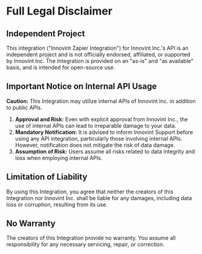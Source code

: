 # Full Legal Disclaimer

## Independent Project

This integration ("Innovint Zapier Integration") for Innovint Inc.'s API is an independent project
and is not officially endorsed, affiliated, or supported by Innovint Inc. The Integration is
provided on an "as-is" and "as available" basis, and is intended for open-source use.

## Important Notice on Internal API Usage

**Caution:** This Integration may utilize internal APIs of Innovint Inc. in addition to public APIs.

1. **Approval and Risk:** Even with explicit approval from Innovint Inc., the use of internal APIs
   can lead to irreparable damage to your data. 
2. **Mandatory Notification:** It is advised to inform Innovint Support before using any API
   integration, particularly those involving internal APIs. However, notification does not mitigate
   the risk of data damage.
3. **Assumption of Risk:** Users assume all risks related to data integrity and loss when employing
   internal APIs.

## Limitation of Liability

By using this Integration, you agree that neither the creators of this Integration nor Innovint Inc.
shall be liable for any damages, including data loss or corruption, resulting from its use.

## No Warranty

The creators of this Integration provide no warranty. You assume all responsibility for any
necessary servicing, repair, or correction.
